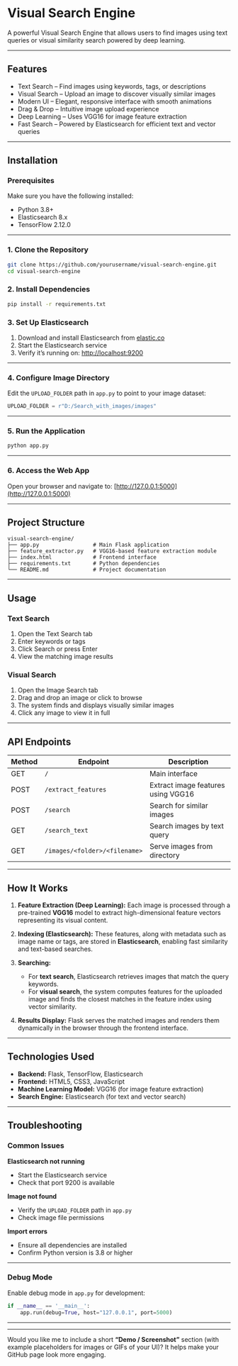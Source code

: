 
# Visual Search Engine

A powerful Visual Search Engine that allows users to find images using text queries or visual similarity search powered by deep learning.

---

## Features

- Text Search – Find images using keywords, tags, or descriptions  
- Visual Search – Upload an image to discover visually similar images  
- Modern UI – Elegant, responsive interface with smooth animations  
- Drag & Drop – Intuitive image upload experience  
- Deep Learning – Uses VGG16 for image feature extraction  
- Fast Search – Powered by Elasticsearch for efficient text and vector queries  

---

## Installation

### Prerequisites

Make sure you have the following installed:
- Python 3.8+
- Elasticsearch 8.x
- TensorFlow 2.12.0

---

### 1. Clone the Repository
```bash
git clone https://github.com/yourusername/visual-search-engine.git
cd visual-search-engine
````

### 2. Install Dependencies

```bash
pip install -r requirements.txt
```

### 3. Set Up Elasticsearch

1. Download and install Elasticsearch from [elastic.co](https://www.elastic.co/downloads/elasticsearch)
2. Start the Elasticsearch service
3. Verify it’s running on: [http://localhost:9200](http://localhost:9200)

---

### 4. Configure Image Directory

Edit the `UPLOAD_FOLDER` path in `app.py` to point to your image dataset:

```python
UPLOAD_FOLDER = r"D:/Search_with_images/images"
```

---

### 5. Run the Application

```bash
python app.py
```

---

### 6. Access the Web App

Open your browser and navigate to:
[http://127.0.0.1:5000](http://127.0.0.1:5000)

---

## Project Structure

```
visual-search-engine/
├── app.py                 # Main Flask application
├── feature_extractor.py   # VGG16-based feature extraction module
├── index.html             # Frontend interface
├── requirements.txt       # Python dependencies
└── README.md              # Project documentation
```

---

## Usage

### Text Search

1. Open the Text Search tab
2. Enter keywords or tags
3. Click Search or press Enter
4. View the matching image results

### Visual Search

1. Open the Image Search tab
2. Drag and drop an image or click to browse
3. The system finds and displays visually similar images
4. Click any image to view it in full

---

## API Endpoints

| Method | Endpoint                      | Description                        |
| ------ | ----------------------------- | ---------------------------------- |
| GET    | `/`                           | Main interface                     |
| POST   | `/extract_features`           | Extract image features using VGG16 |
| POST   | `/search`                     | Search for similar images          |
| GET    | `/search_text`                | Search images by text query        |
| GET    | `/images/<folder>/<filename>` | Serve images from directory        |

---

## How It Works

1. **Feature Extraction (Deep Learning):**
   Each image is processed through a pre-trained **VGG16** model to extract high-dimensional feature vectors representing its visual content.

2. **Indexing (Elasticsearch):**
   These features, along with metadata such as image name or tags, are stored in **Elasticsearch**, enabling fast similarity and text-based searches.

3. **Searching:**

   * For **text search**, Elasticsearch retrieves images that match the query keywords.
   * For **visual search**, the system computes features for the uploaded image and finds the closest matches in the feature index using vector similarity.

4. **Results Display:**
   Flask serves the matched images and renders them dynamically in the browser through the frontend interface.

---

## Technologies Used

* **Backend:** Flask, TensorFlow, Elasticsearch
* **Frontend:** HTML5, CSS3, JavaScript
* **Machine Learning Model:** VGG16 (for image feature extraction)
* **Search Engine:** Elasticsearch (for text and vector search)

---

## Troubleshooting

### Common Issues

**Elasticsearch not running**

* Start the Elasticsearch service
* Check that port 9200 is available

**Image not found**

* Verify the `UPLOAD_FOLDER` path in `app.py`
* Check image file permissions

**Import errors**

* Ensure all dependencies are installed
* Confirm Python version is 3.8 or higher

---

### Debug Mode

Enable debug mode in `app.py` for development:

```python
if __name__ == '__main__':
    app.run(debug=True, host="127.0.0.1", port=5000)
```

---



---

Would you like me to include a short **“Demo / Screenshot”** section (with example placeholders for images or GIFs of your UI)? It helps make your GitHub page look more engaging.
```
